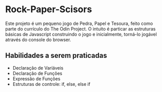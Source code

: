 # Rock-Paper-Scisors

Este projeto é um pequeno jogo de Pedra, Papel e Tesoura, feito como parte do currículo do The Odin Project. O intuito é particar as estruturas básicas de Javascript construindo o jogo e inicialmente, torná-lo jogável através do console do browser.

## Habilidades a serem praticadas

<ul>
<li>Declaração de Varíáveis</li>
<li>Declaração de Funções</li>
<li>Expressão de Funções</li>
<li>Estruturas de controle: if, else, else if</li>
</ul>
